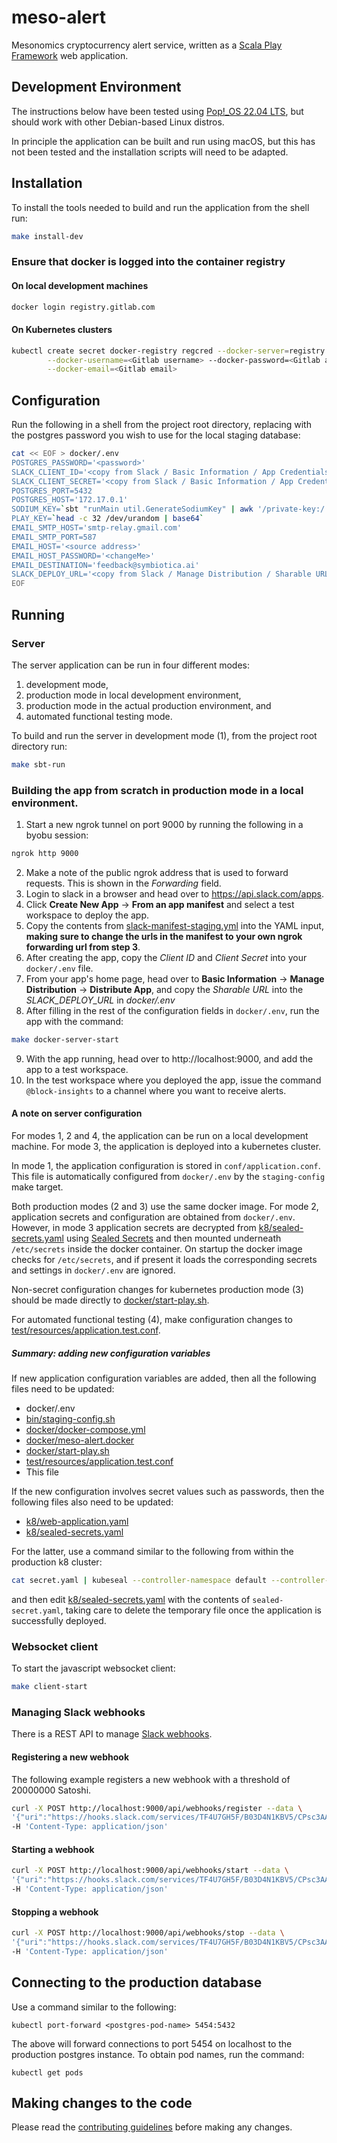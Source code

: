 # meso-alert

Mesonomics cryptocurrency alert service, written as a
[Scala Play Framework](https://www.playframework.com/documentation/2.8.x/ScalaHome) web application.

## Development Environment

The instructions below have been tested using [Pop!_OS 22.04 LTS](https://pop.system76.com/), but should
work with other Debian-based Linux distros.  

In principle the application can be built and run using macOS, but this has not been tested and the 
installation scripts will need to be adapted.

## Installation

To install the tools needed to build and run the application from the shell run:

~~~bash
make install-dev
~~~

### Ensure that docker is logged into the container registry

#### On local development machines

~~~bash
docker login registry.gitlab.com
~~~

#### On Kubernetes clusters 

~~~bash
kubectl create secret docker-registry regcred --docker-server=registry.gitlab.com \
        --docker-username=<Gitlab username> --docker-password=<Gitlab access-token> \
        --docker-email=<Gitlab email>
~~~

## Configuration

Run the following in a shell from the project root directory, replacing <password> with the 
postgres password you wish to use for the local staging database:

~~~bash
cat << EOF > docker/.env
POSTGRES_PASSWORD='<password>'
SLACK_CLIENT_ID='<copy from Slack / Basic Information / App Credentials / Client ID>'
SLACK_CLIENT_SECRET='<copy from Slack / Basic Information / App Credentials / Client Secret>'
POSTGRES_PORT=5432
POSTGRES_HOST='172.17.0.1'
SODIUM_KEY=`sbt "runMain util.GenerateSodiumKey" | awk '/private-key:/ {print $2}'`
PLAY_KEY=`head -c 32 /dev/urandom | base64`
EMAIL_SMTP_HOST='smtp-relay.gmail.com'
EMAIL_SMTP_PORT=587
EMAIL_HOST='<source address>'
EMAIL_HOST_PASSWORD='<changeMe>'
EMAIL_DESTINATION='feedback@symbiotica.ai'
SLACK_DEPLOY_URL='<copy from Slack / Manage Distribution / Sharable URL>'
EOF
~~~

## Running

### Server

The server application can be run in four different modes:

1. development mode,
2. production mode in local development environment, 
3. production mode in the actual production environment, and
4. automated functional testing mode.

To build and run the server in development mode (1), from the project root directory run:

~~~bash
make sbt-run
~~~

### Building the app from scratch in production mode in a local environment.

1. Start a new ngrok tunnel on port 9000 by running the following in a byobu session:
~~~bash
ngrok http 9000
~~~
2. Make a note of the public ngrok address that is used to forward requests. This is shown in the _Forwarding_ field.
3. Login to slack in a browser and head over to https://api.slack.com/apps.
4. Click **Create New App** -> **From an app manifest** and select a test workspace to deploy the app.
5. Copy the contents from [slack-manifest-staging.yml](./slack-manifest-staging.yml) into the YAML input, **making sure to change the urls in the manifest to your own ngrok forwarding url from step 3**.
6. After creating the app, copy the _Client ID_ and _Client Secret_ into your `docker/.env` file.
7. From your app's home page, head over to **Basic Information** -> **Manage Distribution** -> **Distribute App**, and copy the _Sharable URL_ into the _SLACK_DEPLOY_URL_ in _docker/.env_
8. After filling in the rest of the configuration fields in `docker/.env`, run the app with the command:
~~~bash
make docker-server-start
~~~
9. With the app running, head over to http://localhost:9000, and add the app to a test workspace.
10. In the test workspace where you deployed the app, issue the command `@block-insights` to a channel where you want to receive alerts.

#### A note on server configuration

For modes 1, 2 and 4, the application can be run on a local development machine.  For mode 3,
the application is deployed into a kubernetes cluster.

In mode 1, the application configuration is stored in `conf/application.conf`.  This file
is automatically configured from `docker/.env` by the `staging-config` make target.

Both production modes (2 and 3) use the same docker image. For mode 2, application secrets 
and configuration are obtained from `docker/.env`. However, in mode 3 application secrets are decrypted
from [k8/sealed-secrets.yaml](k8/staging/sealed-secrets.yaml) using
[Sealed Secrets](https://github.com/bitnami-labs/sealed-secrets) and then mounted underneath
`/etc/secrets` inside the docker container. On startup the docker image checks for
`/etc/secrets`, and if present it loads the corresponding secrets and settings in `docker/.env`
are ignored.  

Non-secret configuration changes for kubernetes production mode (3) should be made directly
to [docker/start-play.sh](docker/start-play.sh).

For automated functional testing (4), make configuration changes to
[test/resources/application.test.conf](test/resources/application.test.conf).

##### Summary: adding new configuration variables

If new application configuration variables are added, then all the following files need to be updated:

- docker/.env
- [bin/staging-config.sh](bin/staging-config.sh)
- [docker/docker-compose.yml](docker/docker-compose.yml)
- [docker/meso-alert.docker](docker/meso-alert.docker)
- [docker/start-play.sh](docker/start-play.sh)
- [test/resources/application.test.conf](test/resources/application.test.conf)
- This file

If the new configuration involves secret values such as passwords, then the following files also need to be updated:

- [k8/web-application.yaml](k8/web-application.yaml)
- [k8/sealed-secrets.yaml](k8/staging/sealed-secrets.yaml)

For the latter, use a command similar to the following from within the production k8 cluster:

~~~bash
cat secret.yaml | kubeseal --controller-namespace default --controller-name sealed-secrets --format yaml > sealed-secret.yaml
~~~

and then edit [k8/sealed-secrets.yaml](k8/staging/sealed-secrets.yaml) with the contents of `sealed-secret.yaml`, taking 
care to delete the temporary file once the application is successfully deployed.

### Websocket client

To start the javascript websocket client:

~~~bash
make client-start
~~~

### Managing Slack webhooks

There is a REST API to manage
[Slack webhooks](https://slack.com/intl/en-gb/help/articles/115005265063-Incoming-webhooks-for-Slack).

#### Registering a new webhook

The following example registers a new webhook with a threshold of 20000000 Satoshi.

~~~bash
curl -X POST http://localhost:9000/api/webhooks/register --data \
'{"uri":"https://hooks.slack.com/services/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", "threshold":20000000}' \
-H 'Content-Type: application/json'
~~~

#### Starting a webhook

~~~bash
curl -X POST http://localhost:9000/api/webhooks/start --data \
'{"uri":"https://hooks.slack.com/services/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"}' \
-H 'Content-Type: application/json'
~~~

#### Stopping a webhook

~~~bash
curl -X POST http://localhost:9000/api/webhooks/stop --data \
'{"uri":"https://hooks.slack.com/services/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"}' \
-H 'Content-Type: application/json'
~~~

## Connecting to the production database

Use a command similar to the following:

~~~
kubectl port-forward <postgres-pod-name> 5454:5432
~~~

The above will forward connections to port 5454 on localhost to the production postgres instance.  To
obtain pod names, run the command:

~~~
kubectl get pods
~~~

## Making changes to the code

Please read the [contributing guidelines](CONTRIBUTING.md) before making any changes.

